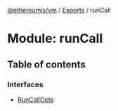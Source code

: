 [@ethereumjs/vm](../README.md) / [Exports](../modules.md) / runCall

# Module: runCall

## Table of contents

### Interfaces

- [RunCallOpts](../interfaces/runCall.RunCallOpts.md)
